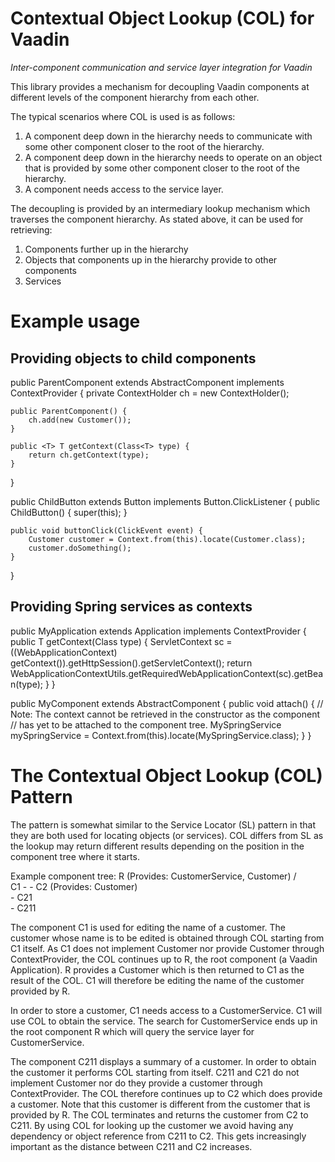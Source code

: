 # Contextual Object Lookup (COL) for Vaadin

*Inter-component communication and service layer integration for Vaadin*

This library provides a mechanism for decoupling Vaadin components at different
levels of the component hierarchy from each other.

The typical scenarios where COL is used is as follows:

 1. A component deep down in the hierarchy needs to communicate with some other
    component closer to the root of the hierarchy.
 2. A component deep down in the hierarchy needs to operate on an object that is
    provided by some other component closer to the root of the hierarchy.
 3. A component needs access to the service layer.

The decoupling is provided by an intermediary lookup mechanism which traverses
the component hierarchy. As stated above, it can be used for retrieving:

 1. Components further up in the hierarchy
 2. Objects that components up in the hierarchy provide to other components
 3. Services

# Example usage

## Providing objects to child components

public ParentComponent extends AbstractComponent implements ContextProvider {
    private ContextHolder ch = new ContextHolder();

    public ParentComponent() {
        ch.add(new Customer());
    }

    public <T> T getContext(Class<T> type) {
        return ch.getContext(type);
    }
}

public ChildButton extends Button implements Button.ClickListener {
    public ChildButton() {
        super(this);
    }

    public void buttonClick(ClickEvent event) {
        Customer customer = Context.from(this).locate(Customer.class);
        customer.doSomething();
    }
}

## Providing Spring services as contexts

public MyApplication extends Application implements ContextProvider {
  public <T> T getContext(Class<T> type) {
      ServletContext sc = ((WebApplicationContext) getContext()).getHttpSession().getServletContext();
      return WebApplicationContextUtils.getRequiredWebApplicationContext(sc).getBean(type);
  }
}

public MyComponent extends AbstractComponent {
  public void attach() {
    // Note: The context cannot be retrieved in the constructor as the component
    // has yet to be attached to the component tree.
    MySpringService mySpringService = Context.from(this).locate(MySpringService.class);
  }
}

# The Contextual Object Lookup (COL) Pattern

The pattern is somewhat similar to the Service Locator (SL) pattern in that they
are both used for locating objects (or services). COL differs from SL as the
lookup may return different results depending on the position in the component
tree where it starts.

Example component tree:
        R (Provides: CustomerService, Customer)
       / \
   C1 -   - C2 (Provides: Customer)
          \
           - C21
            \
             - C211

The component C1 is used for editing the name of a customer. The customer whose
name is to be edited is obtained through COL starting from C1 itself. As C1 does
not implement Customer nor provide Customer through ContextProvider, the COL
continues up to R, the root component (a Vaadin Application). R provides a
Customer which is then returned to C1 as the result of the COL. C1 will
therefore be editing the name of the customer provided by R.

In order to store a customer, C1 needs access to a CustomerService. C1 will use
COL to obtain the service. The search for CustomerService ends up in the root
component R which will query the service layer for CustomerService.

The component C211 displays a summary of a customer. In order to obtain the
customer it performs COL starting from itself. C211 and C21 do not implement
Customer nor do they provide a customer through ContextProvider. The COL
therefore continues up to C2 which does provide a customer. Note that this
customer is different from the customer that is provided by R. The COL
terminates and returns the customer from C2 to C211. By using COL for looking up
the customer we avoid having any dependency or object reference from C211 to C2.
This gets increasingly important as the distance between C211 and C2
increases.
